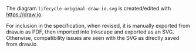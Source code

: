 <!--
Copyright (c) 2017-2023, The Khronos Group Inc.

SPDX-License-Identifier: CC-BY-4.0
-->

The diagram `lifecycle-original-draw-io.svg` is created/edited with <https://draw.io>.

For inclusion in the specification, when revised, it is manually exported from draw.io as PDF,
then imported into Inkscape and exported as an SVG. Otherwise, compatibility issues are seen
with the SVG as directly saved from draw.io.
